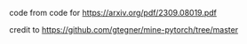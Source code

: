 code from code for https://arxiv.org/pdf/2309.08019.pdf

credit to https://github.com/gtegner/mine-pytorch/tree/master
